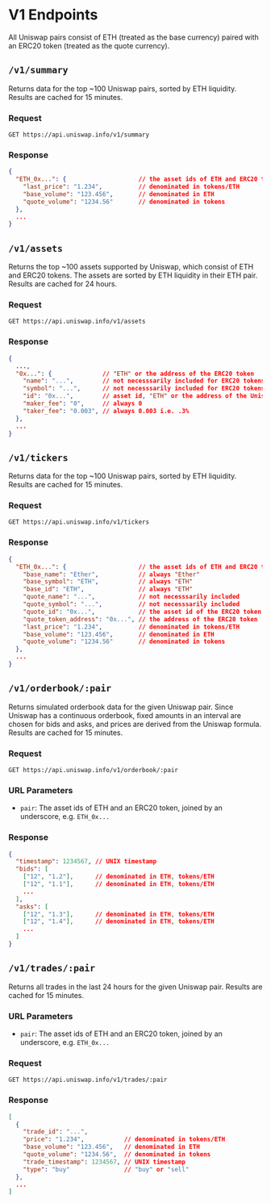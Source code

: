 # V1 Endpoints

All Uniswap pairs consist of ETH (treated as the base currency) paired with an ERC20 token (treated as the quote currency).

## `/v1/summary`

Returns data for the top ~100 Uniswap pairs, sorted by ETH liquidity. Results are cached for 15 minutes.

### Request

`GET https://api.uniswap.info/v1/summary`

### Response

```json
{
  "ETH_0x...": {                    // the asset ids of ETH and ERC20 tokens, joined by an underscore
    "last_price": "1.234",          // denominated in tokens/ETH
    "base_volume": "123.456",       // denominated in ETH
    "quote_volume": "1234.56"       // denominated in tokens
  },
  ...
}
```

## `/v1/assets`

Returns the top ~100 assets supported by Uniswap, which consist of ETH and ERC20 tokens. The assets are sorted by ETH liquidity in their ETH pair. Results are cached for 24 hours.

### Request

`GET https://api.uniswap.info/v1/assets`

### Response

```json
{
  ...,
  "0x...": {              // "ETH" or the address of the ERC20 token
    "name": "...",        // not necesssarily included for ERC20 tokens
    "symbol": "...",      // not necesssarily included for ERC20 tokens
    "id": "0x...",        // asset id, "ETH" or the address of the Uniswap exchange for the ERC20 token
    "maker_fee": "0",     // always 0
    "taker_fee": "0.003", // always 0.003 i.e. .3%
  },
  ...
}
```

## `/v1/tickers`

Returns data for the top ~100 Uniswap pairs, sorted by ETH liquidity. Results are cached for 15 minutes.

### Request

`GET https://api.uniswap.info/v1/tickers`

### Response

```json
{
  "ETH_0x...": {                    // the asset ids of ETH and ERC20 tokens, joined by an underscore
    "base_name": "Ether",           // always "Ether"
    "base_symbol": "ETH",           // always "ETH"
    "base_id": "ETH",               // always "ETH"
    "quote_name": "...",            // not necesssarily included
    "quote_symbol": "...",          // not necesssarily included
    "quote_id": "0x...",            // the asset id of the ERC20 token
    "quote_token_address": "0x...", // the address of the ERC20 token
    "last_price": "1.234",          // denominated in tokens/ETH
    "base_volume": "123.456",       // denominated in ETH
    "quote_volume": "1234.56"       // denominated in tokens
  },
  ...
}
```

## `/v1/orderbook/:pair`

Returns simulated orderbook data for the given Uniswap pair. Since Uniswap has a continuous orderbook, fixed amounts in an interval are chosen for bids and asks, and prices are derived from the Uniswap formula. Results are cached for 15 minutes.

### Request

`GET https://api.uniswap.info/v1/orderbook/:pair`

### URL Parameters

- `pair`: The asset ids of ETH and an ERC20 token, joined by an underscore, e.g. `ETH_0x...`

### Response

```json
{
  "timestamp": 1234567, // UNIX timestamp
  "bids": [
    ["12", "1.2"],      // denominated in ETH, tokens/ETH
    ["12", "1.1"],      // denominated in ETH, tokens/ETH
    ...
  ],
  "asks": [
    ["12", "1.3"],      // denominated in ETH, tokens/ETH
    ["12", "1.4"],      // denominated in ETH, tokens/ETH
    ...
  ]
}
```

## `/v1/trades/:pair`

Returns all trades in the last 24 hours for the given Uniswap pair. Results are cached for 15 minutes.

### URL Parameters

- `pair`: The asset ids of ETH and an ERC20 token, joined by an underscore, e.g. `ETH_0x...`

### Request

`GET https://api.uniswap.info/v1/trades/:pair`

### Response

```json
[
  {
    "trade_id": "...",
    "price": "1.234",           // denominated in tokens/ETH
    "base_volume": "123.456",   // denominated in ETH
    "quote_volume": "1234.56",  // denominated in tokens
    "trade_timestamp": 1234567, // UNIX timestamp
    "type": "buy"               // "buy" or "sell"
  },
  ...
]
```
